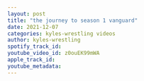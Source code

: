 ```yaml
---
layout: post
title: "the journey to season 1 vanguard"
date: 2021-12-07
categories: kyles-wrestling videos
author: kyles-wrestling
spotify_track_id: 
youtube_video_id: z0ouEK99mWA
apple_track_id: 
youtube_metadata: 
---
```

